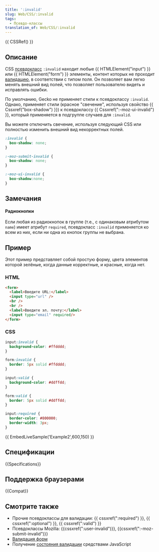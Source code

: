 ```yaml
---
title: ':invalid'
slug: Web/CSS/:invalid
tags:
  - Псевдо-классы
translation_of: Web/CSS/:invalid
---
```

{{ CSSRef() }}

## Описание

CSS [псевдокласс](/ru/docs/Web/CSS/Псевдо-классы) `:invalid` находит любые {{ HTMLElement("input") }} или {{ HTMLElement("form") }} элементы, контент которых не проходит [валидацию](/ru/docs/Web/Guide/HTML/HTML5/Constraint_validation), в соответствии с типом поля. Он позволяет вам легко менять внешний вид полей, что позволяет пользователю видеть и исправлять ошибки.

По умолчанию, Gecko не применяет стили к псевдоклассу `:invalid`. Однако, применяет стили (красное "свечение", используя свойство {{ Cssxref("box-shadow") }}) к псевдоклассу {{ Cssxref(":-moz-ui-invalid") }}, который применяется в подгруппе случаев для `:invalid`.

Вы можете отключить свечение, используя следующий CSS или полностью изменить внешний вид некорректных полей.

```css
:invalid {
  box-shadow: none;
}

:-moz-submit-invalid {
  box-shadow: none;
}

:-moz-ui-invalid {
  box-shadow:none;
}
```

## Замечания

#### Радиокнопки

Если любая из радиокнопок в группе (т.е., с одинаковым атрибутом `name`) имеет атрибут `required`, псевдокласс `:invalid` применяется ко всем из них, если ни одна из кнопок группы не выбрана.

## Пример

Этот пример представляет собой простую форму, цвета элементов которой зелёные, когда данные корректные, и красные, когда нет.

### HTML

```html
<form>
  <label>Введите URL:</label>
  <input type="url" />
  <br />
  <br />
  <label>Введите эл. почту:</label>
  <input type="email" required/>
</form>
```

### CSS

```css
input:invalid {
  background-color: #ffdddd;
}

form:invalid {
  border: 5px solid #ffdddd;
}

input:valid {
  background-color: #ddffdd;
}

form:valid {
  border: 5px solid #ddffdd;
}

input:required {
  border-color: #800000;
  border-width: 3px;
}
```

{{ EmbedLiveSample('Example2',600,150) }}

## Спецификации

{{Specifications}}

## Поддержка браузерами

{{Compat}}

## Смотрите также

- Прочие псевдоклассы для валидации: {{ cssxref(":required") }}, {{ cssxref(":optional") }}, {{ cssxref(":valid") }}
- Псевдоклассы Mozilla: {{cssxref(":user-invalid")}}, {{cssxref(":-moz-submit-invalid")}}
- [Валидация форм](/ru/docs/Learn/Forms/Form_validation)
- Получение [состояния валидации](/ru/docs/Web/API/ValidityState) средствами JavaScript

